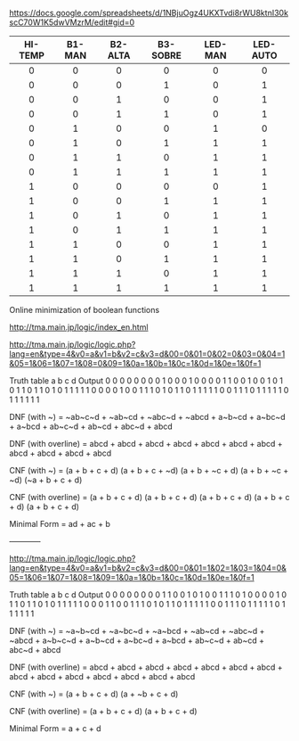 
https://docs.google.com/spreadsheets/d/1NBjuOgz4UKXTvdi8rWU8ktnI30kscC70W1K5dwVMzrM/edit#gid=0

| HI-TEMP | B1-MAN | B2-ALTA | B3-SOBRE | LED-MAN | LED-AUTO |
| :--: | :--: | :--: | :--: | :--: | :--: |
| 0 | 0 | 0 | 0 | 0 | 0 |
| 0 | 0 | 0 | 1 | 0 | 1 |
| 0 | 0 | 1 | 0 | 0 | 1 |
| 0 | 0 | 1 | 1 | 0 | 1 |
| 0 | 1 | 0 | 0 | 1 | 0 |
| 0 | 1 | 0 | 1 | 1 | 1 |
| 0 | 1 | 1 | 0 | 1 | 1 |
| 0 | 1 | 1 | 1 | 1 | 1 |
| 1 | 0 | 0 | 0 | 0 | 1 |
| 1 | 0 | 0 | 1 | 1 | 1 |
| 1 | 0 | 1 | 0 | 1 | 1 |
| 1 | 0 | 1 | 1 | 1 | 1 |
| 1 | 1 | 0 | 0 | 1 | 1 |
| 1 | 1 | 0 | 1 | 1 | 1 |
| 1 | 1 | 1 | 0 | 1 | 1 |
| 1 | 1 | 1 | 1 | 1 | 1 |

Online minimization of boolean functions

http://tma.main.jp/logic/index_en.html

http://tma.main.jp/logic/logic.php?lang=en&type=4&v0=a&v1=b&v2=c&v3=d&00=0&01=0&02=0&03=0&04=1&05=1&06=1&07=1&08=0&09=1&0a=1&0b=1&0c=1&0d=1&0e=1&0f=1


Truth table
a	b	c	d	Output
0	0	0	0	0
0	0	0	1	0
0	0	1	0	0
0	0	1	1	0
0	1	0	0	1
0	1	0	1	1
0	1	1	0	1
0	1	1	1	1
1	0	0	0	0
1	0	0	1	1
1	0	1	0	1
1	0	1	1	1
1	1	0	0	1
1	1	0	1	1
1	1	1	0	1
1	1	1	1	1

DNF (with ~) = ~ab~c~d + ~ab~cd + ~abc~d + ~abcd + a~b~cd + a~bc~d + a~bcd + ab~c~d + ab~cd + abc~d + abcd

DNF (with overline) = abcd + abcd + abcd + abcd + abcd + abcd + abcd + abcd + abcd + abcd + abcd

CNF (with ~) = (a + b + c + d) (a + b + c + ~d) (a + b + ~c + d) (a + b + ~c + ~d) (~a + b + c + d)

CNF (with overline) = (a + b + c + d) (a + b + c + d) (a + b + c + d) (a + b + c + d) (a + b + c + d)

Minimal Form = ad + ac + b


————

http://tma.main.jp/logic/logic.php?lang=en&type=4&v0=a&v1=b&v2=c&v3=d&00=0&01=1&02=1&03=1&04=0&05=1&06=1&07=1&08=1&09=1&0a=1&0b=1&0c=1&0d=1&0e=1&0f=1 

Truth table
a	b	c	d	Output
0	0	0	0	0
0	0	0	1	1
0	0	1	0	1
0	0	1	1	1
0	1	0	0	0
0	1	0	1	1
0	1	1	0	1
0	1	1	1	1
1	0	0	0	1
1	0	0	1	1
1	0	1	0	1
1	0	1	1	1
1	1	0	0	1
1	1	0	1	1
1	1	1	0	1
1	1	1	1	1

DNF (with ~) = ~a~b~cd + ~a~bc~d + ~a~bcd + ~ab~cd + ~abc~d + ~abcd + a~b~c~d + a~b~cd + a~bc~d + a~bcd + ab~c~d + ab~cd + abc~d + abcd

DNF (with overline) = abcd + abcd + abcd + abcd + abcd + abcd + abcd + abcd + abcd + abcd + abcd + abcd + abcd + abcd

CNF (with ~) = (a + b + c + d) (a + ~b + c + d)

CNF (with overline) = (a + b + c + d) (a + b + c + d)

Minimal Form = a + c + d

